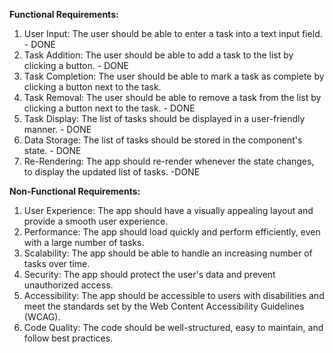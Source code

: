 **Functional Requirements:**

1.  User Input: The user should be able to enter a task into a text input field. - DONE
2.  Task Addition: The user should be able to add a task to the list by clicking a button. - DONE
3.  Task Completion: The user should be able to mark a task as complete by clicking a button next to the task.
4.  Task Removal: The user should be able to remove a task from the list by clicking a button next to the task. - DONE
5.  Task Display: The list of tasks should be displayed in a user-friendly manner. - DONE
6.  Data Storage: The list of tasks should be stored in the component's state. - DONE
7.  Re-Rendering: The app should re-render whenever the state changes, to display the updated list of tasks. -DONE

**Non-Functional Requirements:**

1.  User Experience: The app should have a visually appealing layout and provide a smooth user experience.
2.  Performance: The app should load quickly and perform efficiently, even with a large number of tasks.
3.  Scalability: The app should be able to handle an increasing number of tasks over time.
4.  Security: The app should protect the user's data and prevent unauthorized access.
5.  Accessibility: The app should be accessible to users with disabilities and meet the standards set by the Web Content Accessibility Guidelines (WCAG).
6.  Code Quality: The code should be well-structured, easy to maintain, and follow best practices.


